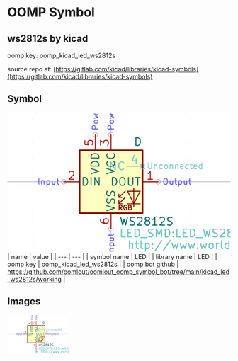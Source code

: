# OOMP Symbol  
## ws2812s  by kicad  
  
oomp key: oomp_kicad_led_ws2812s  
  
source repo at: [https://gitlab.com/kicad/libraries/kicad-symbols](https://gitlab.com/kicad/libraries/kicad-symbols)  
## Symbol  
  
[![working.png](working_600.png)](working.png)  
| name | value | 
| --- | --- | 
| symbol name | LED | 
| library name | LED | 
| oomp key | oomp_kicad_led_ws2812s | 
| oomp bot github | https://github.com/oomlout/oomlout_oomp_symbol_bot/tree/main/kicad_led_ws2812s/working | 
## Images  
  
[![working.png](working_140.png)](working.png)  
